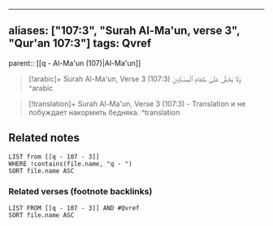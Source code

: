
---
aliases: ["107:3", "Surah Al-Ma'un, verse 3", "Qur'an 107:3"]
tags: Qvref
---

parent:: [[q - Al-Ma'un (107)|Al-Ma'un]]

> [!arabic]+ Surah Al-Ma'un, Verse 3 (107:3)
> <span class="quran-arabic">وَلَا يَحُضُّ عَلَىٰ طَعَامِ ٱلْمِسْكِينِ</span>
^arabic

> [!translation]+ Surah Al-Ma'un, Verse 3 (107:3) - Translation
> и не побуждает накормить бедняка.
^translation



## Related notes
```dataview
LIST from [[q - 107 - 3]]
WHERE !contains(file.name, "q - ")
SORT file.name ASC
```

### Related verses (footnote backlinks)
```dataview
LIST FROM [[q - 107 - 3]] AND #Qvref
SORT file.name ASC
```

